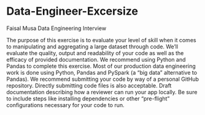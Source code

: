 # Data-Engineer-Excersize
Faisal Musa Data Engineering Interview 

The purpose of this exercise is to evaluate your level of skill when it comes to manipulating and aggregating a large dataset through code. We’ll evaluate the quality, output and readability of your code as well as the efficacy of provided documentation.
We recommend using Python and Pandas to complete this exercise. Most of our production data engineering work is done using Python, Pandas and PySpark (a “big data” alternative to Pandas).
We recommend submitting your code by way of a personal GitHub repository. Directly submitting code files is also acceptable.
Draft documentation describing how a reviewer can run your app locally. Be sure to include steps like installing dependencies or other “pre-flight” configurations necessary for your code to run.

